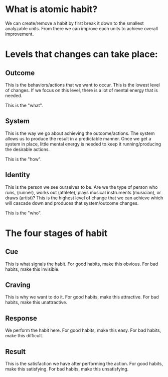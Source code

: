 # What is atomic habit?

We can create/remove a habit by first break it down to the smallest analyzable
units. From there we can improve each units to achieve overall improvement.

# Levels that changes can take place:

## Outcome

This is the behaviors/actions that we want to occur. This is the lowest level of
changes. If we focus on this level, there is a lot of mental energy that is
needed.

This is the "what".

## System

This is the way we go about achieving the outcome/actions. The system allows us
to produce the result in a predictable manner. Once we get a system in place,
little mental energy is needed to keep it running/producing the desirable
actions.

This is the "how".

## Identity

This is the person we see ourselves to be. Are we the type of person who runs,
(runner), works out (athlete), plays musical instruments (musician), or draws
(artist)? This is the highest level of change that we can achieve which will
cascade down and produces that system/outcome changes.

This is the "who".

# The four stages of habit

## Cue

This is what signals the habit. For good habits, make this obvious. For bad
habits, make this invisible.

## Craving

This is why we want to do it. For good habits, make this attractive. For bad
habits, make this unattractive.

## Response 

We perform the habit here. For good habits, make this easy. For bad habits, make
this difficult.

## Result

This is the satisfaction we have after performing the action. For good habits,
make this satisfying. For bad habits, make this unsatisfying.
